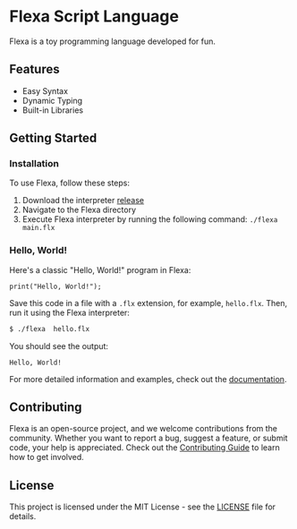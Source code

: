 # Flexa Script Language
Flexa is a toy programming language developed for fun.

## Features
- Easy Syntax
- Dynamic Typing
- Built-in Libraries

## Getting Started

### Installation
To use Flexa, follow these steps:
1. Download the interpreter [release](https://github.com/flexa-script/interpreter)
2. Navigate to the Flexa directory
3. Execute Flexa interpreter by running the following command: `./flexa main.flx`

### Hello, World!
Here's a classic "Hello, World!" program in Flexa:

```flexa
print("Hello, World!");
```

Save this code in a file with a `.flx` extension, for example, `hello.flx`. Then, run it using the Flexa interpreter:

```bash
$ ./flexa  hello.flx
```

You should see the output:

```
Hello, World!
```

For more detailed information and examples, check out the [documentation](https://flexa-script.github.io/).

## Contributing

Flexa is an open-source project, and we welcome contributions from the community. Whether you want to report a bug, suggest a feature, or submit code, your help is appreciated. Check out the [Contributing Guide](https://flexa-script.github.io/docs/contributing.md) to learn how to get involved.

## License

This project is licensed under the MIT License - see the [LICENSE](LICENSE) file for details.
